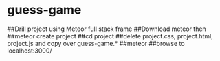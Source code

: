 # guess-game
##Drill project using Meteor full stack frame
##Download meteor then 
##meteor create project
##cd project
##delete project.css, project.html, project.js and copy over guess-game.*
##meteor
##browse to localhost:3000/ 
